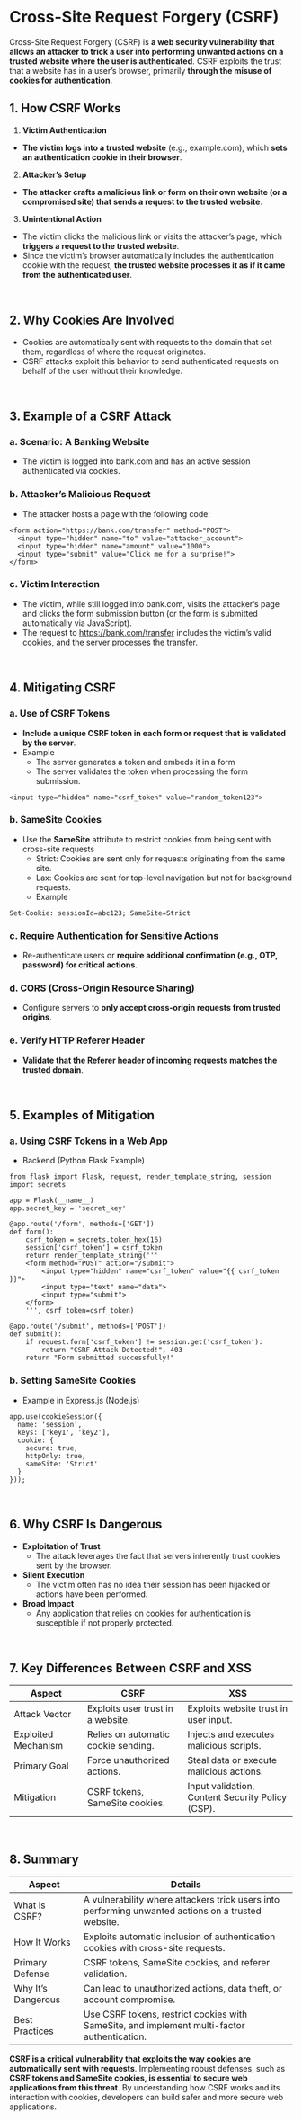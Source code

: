 <br>

# Cross-Site Request Forgery (CSRF)
Cross-Site Request Forgery (CSRF) is **a web security vulnerability that allows an attacker to trick a user into performing unwanted actions on a trusted website where the user is authenticated**. CSRF exploits the trust that a website has in a user’s browser, primarily **through the misuse of cookies for authentication**.

## 1. How CSRF Works
1. **Victim Authentication**
  - **The victim logs into a trusted website** (e.g., example.com), which **sets an authentication cookie in their browser**.
2. **Attacker’s Setup**
  - **The attacker crafts a malicious link or form on their own website (or a compromised site) that sends a request to the trusted website**.
3. **Unintentional Action**
  - The victim clicks the malicious link or visits the attacker’s page, which **triggers a request to the trusted website**.
  - Since the victim’s browser automatically includes the authentication cookie with the request, **the trusted website processes it as if it came from the authenticated user**.  
<br>

## 2. Why Cookies Are Involved
  - Cookies are automatically sent with requests to the domain that set them, regardless of where the request originates.
  - CSRF attacks exploit this behavior to send authenticated requests on behalf of the user without their knowledge.  
<br>

## 3. Example of a CSRF Attack

### a. Scenario: A Banking Website
  - The victim is logged into bank.com and has an active session authenticated via cookies.

### b. Attacker’s Malicious Request
  - The attacker hosts a page with the following code:  

```
<form action="https://bank.com/transfer" method="POST">
  <input type="hidden" name="to" value="attacker_account">
  <input type="hidden" name="amount" value="1000">
  <input type="submit" value="Click me for a surprise!">
</form>
```

### c. Victim Interaction
  - The victim, while still logged into bank.com, visits the attacker’s page and clicks the form submission button (or the form is submitted automatically via JavaScript).
  - The request to https://bank.com/transfer includes the victim’s valid cookies, and the server processes the transfer.  
<br>

## 4. Mitigating CSRF

### a. Use of CSRF Tokens
  - **Include a unique CSRF token in each form or request that is validated by the server**.
  - Example
    - The server generates a token and embeds it in a form
    - The server validates the token when processing the form submission.  

```
<input type="hidden" name="csrf_token" value="random_token123">
```  

### b. SameSite Cookies
  - Use the **SameSite** attribute to restrict cookies from being sent with cross-site requests
    - Strict: Cookies are sent only for requests originating from the same site.
    - Lax: Cookies are sent for top-level navigation but not for background requests.
    - Example  

```
Set-Cookie: sessionId=abc123; SameSite=Strict
```

### c. Require Authentication for Sensitive Actions
  - Re-authenticate users or **require additional confirmation (e.g., OTP, password) for critical actions**.

### d. CORS (Cross-Origin Resource Sharing)
  - Configure servers to **only accept cross-origin requests from trusted origins**.

### e. Verify HTTP Referer Header
  - **Validate that the Referer header of incoming requests matches the trusted domain**.  
<br>

## 5. Examples of Mitigation

### a. Using CSRF Tokens in a Web App
  - Backend (Python Flask Example)  

```
from flask import Flask, request, render_template_string, session
import secrets

app = Flask(__name__)
app.secret_key = 'secret_key'

@app.route('/form', methods=['GET'])
def form():
    csrf_token = secrets.token_hex(16)
    session['csrf_token'] = csrf_token
    return render_template_string('''
    <form method="POST" action="/submit">
        <input type="hidden" name="csrf_token" value="{{ csrf_token }}">
        <input type="text" name="data">
        <input type="submit">
    </form>
    ''', csrf_token=csrf_token)

@app.route('/submit', methods=['POST'])
def submit():
    if request.form['csrf_token'] != session.get('csrf_token'):
        return "CSRF Attack Detected!", 403
    return "Form submitted successfully!"
```

### b. Setting SameSite Cookies
  - Example in Express.js (Node.js)  

```
app.use(cookieSession({
  name: 'session',
  keys: ['key1', 'key2'],
  cookie: {
    secure: true,
    httpOnly: true,
    sameSite: 'Strict'
  }
}));
```  
<br>

## 6. Why CSRF Is Dangerous
  - **Exploitation of Trust**
    - The attack leverages the fact that servers inherently trust cookies sent by the browser.
  - **Silent Execution**
    - The victim often has no idea their session has been hijacked or actions have been performed.
  - **Broad Impact**
    - Any application that relies on cookies for authentication is susceptible if not properly protected.  
<br>

## 7. Key Differences Between CSRF and XSS

| Aspect | CSRF | XSS |
| ------ | ---- | --- |
| Attack Vector | Exploits user trust in a website. | Exploits website trust in user input. |
| Exploited Mechanism | Relies on automatic cookie sending. | Injects and executes malicious scripts. |
| Primary Goal | Force unauthorized actions. | Steal data or execute malicious actions. |
| Mitigation | CSRF tokens, SameSite cookies. | Input validation, Content Security Policy (CSP). |  
<br>

## 8. Summary

| Aspect | Details |
| ------ | ------- |
| What is CSRF? | A vulnerability where attackers trick users into performing unwanted actions on a trusted website. |
| How It Works | Exploits automatic inclusion of authentication cookies with cross-site requests. |
| Primary Defense | CSRF tokens, SameSite cookies, and referer validation. |
| Why It’s Dangerous | Can lead to unauthorized actions, data theft, or account compromise. |
| Best Practices | Use CSRF tokens, restrict cookies with SameSite, and implement multi-factor authentication. |

**CSRF is a critical vulnerability that exploits the way cookies are automatically sent with requests**. Implementing robust defenses, such as **CSRF tokens and SameSite cookies, is essential to secure web applications from this threat**. By understanding how CSRF works and its interaction with cookies, developers can build safer and more secure web applications.  
<br>